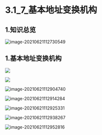 # 3.1_7_基本地址变换机构

## 1.知识总览

![image-20210621112730549](https://tuchuang-01.oss-cn-beijing.aliyuncs.com/img/image-20210621112730549.png)

## 1.基本地址变换机构

![](https://tuchuang-01.oss-cn-beijing.aliyuncs.com/img/image-20210621112814200.png)

![](https://tuchuang-01.oss-cn-beijing.aliyuncs.com/img/image-20210621112829739.png)

![image-20210621112904740](https://tuchuang-01.oss-cn-beijing.aliyuncs.com/img/image-20210621112904740.png)

![image-20210621112914284](https://tuchuang-01.oss-cn-beijing.aliyuncs.com/img/image-20210621112914284.png)

![image-20210621112925331](https://tuchuang-01.oss-cn-beijing.aliyuncs.com/img/image-20210621112925331.png)

![image-20210621112938267](https://tuchuang-01.oss-cn-beijing.aliyuncs.com/img/image-20210621112938267.png)

![image-20210621112952816](https://tuchuang-01.oss-cn-beijing.aliyuncs.com/img/image-20210621112952816.png)


